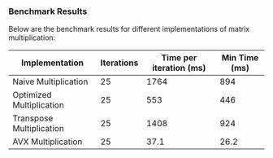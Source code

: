 ### Benchmark Results
Below are the benchmark results for different implementations of matrix multiplication:

| Implementation            | Iterations | Time per iteration (ms) | Min Time (ms) |
|---------------------------|------------|-------------------------|---------------|
| Naive Multiplication      | 25         | 1764                    | 894           |
| Optimized Multiplication | 25         | 553                     | 446           |
| Transpose Multiplication | 25         | 1408                    | 924           |
| AVX Multiplication       | 25         | 37.1                    | 26.2          |




